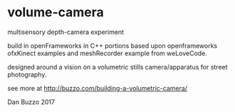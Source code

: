 # volume-camera
multisensory depth-camera experiment

build in openFrameworks in C++
portions based upon openframeworks ofxKinect examples and meshRecorder example from weLoveCode.

designed around a vision on a volumetric stills camera/apparatus for street photography.

see more at http://buzzo.com/building-a-volumetric-camera/



Dan Buzzo 2017
